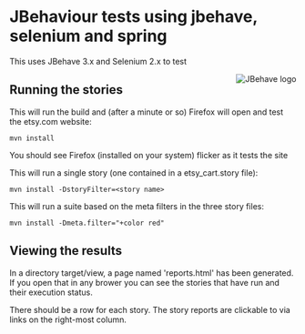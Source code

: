 # JBehaviour tests using jbehave, selenium and spring

This  uses JBehave 3.x and Selenium 2.x to test 

<img src="http://jbehave.org/reference/preview/images/jbehave-logo.png" alt="JBehave logo" align="right" />

## Running the stories

This will run the build and (after a minute or so) Firefox will open and test the etsy.com website:

    mvn install 

You should see Firefox (installed on your system) flicker as it tests the site

This will run a single story (one contained in a etsy_cart.story file):

    mvn install -DstoryFilter=<story name>

This will run a suite based on the meta filters in the three story files:

    mvn install -Dmeta.filter="+color red"

## Viewing the results

In a directory target/view, a page named 'reports.html' has been generated.  
If you open that in any brower you can see the stories that have run and their execution status.

There should be a row for each story.  The story reports are clickable to via links on the right-most column.


